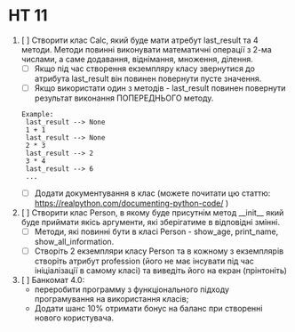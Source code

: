 # HT 11
1. [ ] Створити клас Calc, який буде мати атребут last_result та 4 методи. Методи повинні виконувати математичні операції з 2-ма числами, а саме додавання, віднімання, множення, ділення.
   - [ ] Якщо під час створення екземпляру класу звернутися до атрибута last_result він повинен повернути пусте значення.
   - [ ] Якщо використати один з методів - last_result повинен повернути результат виконання ПОПЕРЕДНЬОГО методу.
   ```
   Example:
    last_result --> None
    1 + 1
    last_result --> None
    2 * 3
    last_result --> 2
    3 * 4
    last_result --> 6
    ...
   ```
   - [ ] Додати документування в клас (можете почитати цю статтю: https://realpython.com/documenting-python-code/ )

2. [ ] Створити клас Person, в якому буде присутнім метод \_\_init\_\_ який буде приймати якісь аргументи, які зберігатиме в відповідні змінні.
   - [ ] Методи, які повинні бути в класі Person - show_age, print_name, show_all_information.
   - [ ] Створіть 2 екземпляри класу Person та в кожному з екземплярів створіть атрибут profession (його не має інсувати під час ініціалізації в самому класі) 
та виведіть його на екран (прінтоніть)

3. [ ] Банкомат 4.0: 
   - переробити программу з функціонального підходу програмування на використання класів; 
   - Додати шанс 10% отримати бонус на баланс при створенні нового користувача.
